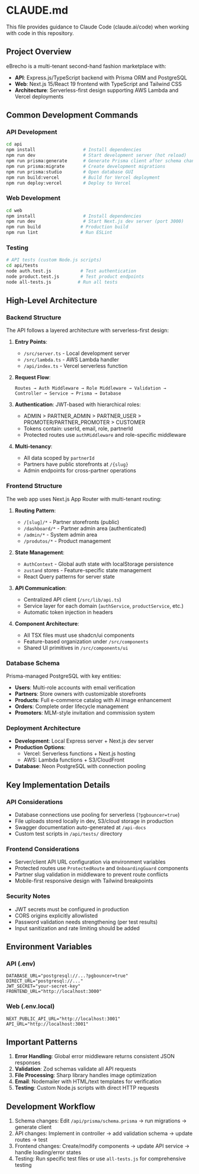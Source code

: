 # CLAUDE.md

This file provides guidance to Claude Code (claude.ai/code) when working with code in this repository.

## Project Overview

eBrecho is a multi-tenant second-hand fashion marketplace with:
- **API**: Express.js/TypeScript backend with Prisma ORM and PostgreSQL
- **Web**: Next.js 15/React 19 frontend with TypeScript and Tailwind CSS
- **Architecture**: Serverless-first design supporting AWS Lambda and Vercel deployments

## Common Development Commands

### API Development
```bash
cd api
npm install                  # Install dependencies
npm run dev                  # Start development server (hot reload)
npm run prisma:generate      # Generate Prisma client after schema changes
npm run prisma:migrate       # Create development migrations
npm run prisma:studio        # Open database GUI
npm run build:vercel         # Build for Vercel deployment
npm run deploy:vercel        # Deploy to Vercel
```

### Web Development
```bash
cd web
npm install                  # Install dependencies
npm run dev                  # Start Next.js dev server (port 3000)
npm run build               # Production build
npm run lint                # Run ESLint
```

### Testing
```bash
# API tests (custom Node.js scripts)
cd api/tests
node auth.test.js           # Test authentication
node product.test.js        # Test product endpoints
node all-tests.js          # Run all tests
```

## High-Level Architecture

### Backend Structure
The API follows a layered architecture with serverless-first design:

1. **Entry Points**: 
   - `/src/server.ts` - Local development server
   - `/src/lambda.ts` - AWS Lambda handler
   - `/api/index.ts` - Vercel serverless function

2. **Request Flow**:
   ```
   Routes → Auth Middleware → Role Middleware → Validation → Controller → Service → Prisma → Database
   ```

3. **Authentication**: JWT-based with hierarchical roles:
   - ADMIN > PARTNER_ADMIN > PARTNER_USER > PROMOTER/PARTNER_PROMOTER > CUSTOMER
   - Tokens contain: userId, email, role, partnerId
   - Protected routes use `authMiddleware` and role-specific middleware

4. **Multi-tenancy**: 
   - All data scoped by `partnerId`
   - Partners have public storefronts at `/{slug}`
   - Admin endpoints for cross-partner operations

### Frontend Structure
The web app uses Next.js App Router with multi-tenant routing:

1. **Routing Pattern**:
   - `/[slug]/*` - Partner storefronts (public)
   - `/dashboard/*` - Partner admin area (authenticated)
   - `/admin/*` - System admin area
   - `/produtos/*` - Product management

2. **State Management**:
   - `AuthContext` - Global auth state with localStorage persistence
   - `zustand` stores - Feature-specific state management
   - React Query patterns for server state

3. **API Communication**:
   - Centralized API client (`/src/lib/api.ts`)
   - Service layer for each domain (`authService`, `productService`, etc.)
   - Automatic token injection in headers

4. **Component Architecture**:
   - All TSX files must use shadcn/ui components
   - Feature-based organization under `/src/components`
   - Shared UI primitives in `/src/components/ui`

### Database Schema
Prisma-managed PostgreSQL with key entities:
- **Users**: Multi-role accounts with email verification
- **Partners**: Store owners with customizable storefronts
- **Products**: Full e-commerce catalog with AI image enhancement
- **Orders**: Complete order lifecycle management
- **Promoters**: MLM-style invitation and commission system

### Deployment Architecture
- **Development**: Local Express server + Next.js dev server
- **Production Options**:
  - Vercel: Serverless functions + Next.js hosting
  - AWS: Lambda functions + S3/CloudFront
- **Database**: Neon PostgreSQL with connection pooling

## Key Implementation Details

### API Considerations
- Database connections use pooling for serverless (`?pgbouncer=true`)
- File uploads stored locally in dev, S3/cloud storage in production
- Swagger documentation auto-generated at `/api-docs`
- Custom test scripts in `/api/tests/` directory

### Frontend Considerations
- Server/client API URL configuration via environment variables
- Protected routes use `ProtectedRoute` and `OnboardingGuard` components
- Partner slug validation in middleware to prevent route conflicts
- Mobile-first responsive design with Tailwind breakpoints

### Security Notes
- JWT secrets must be configured in production
- CORS origins explicitly allowlisted
- Password validation needs strengthening (per test results)
- Input sanitization and rate limiting should be added

## Environment Variables

### API (.env)
```
DATABASE_URL="postgresql://...?pgbouncer=true"
DIRECT_URL="postgresql://..."
JWT_SECRET="your-secret-key"
FRONTEND_URL="http://localhost:3000"
```

### Web (.env.local)
```
NEXT_PUBLIC_API_URL="http://localhost:3001"
API_URL="http://localhost:3001"
```

## Important Patterns

1. **Error Handling**: Global error middleware returns consistent JSON responses
2. **Validation**: Zod schemas validate all API requests
3. **File Processing**: Sharp library handles image optimization
4. **Email**: Nodemailer with HTML/text templates for verification
5. **Testing**: Custom Node.js scripts with direct HTTP requests

## Development Workflow

1. Schema changes: Edit `/api/prisma/schema.prisma` → run migrations → generate client
2. API changes: Implement in controller → add validation schema → update routes → test
3. Frontend changes: Create/modify components → update API service → handle loading/error states
4. Testing: Run specific test files or use `all-tests.js` for comprehensive testing